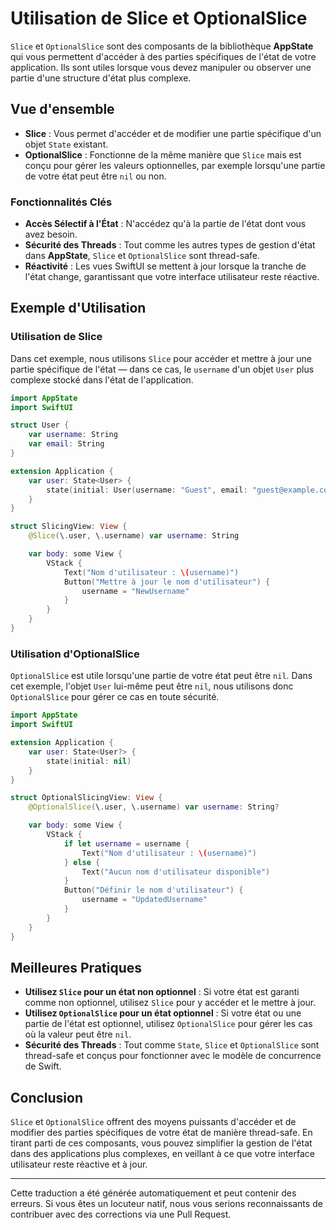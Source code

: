 # Utilisation de Slice et OptionalSlice

`Slice` et `OptionalSlice` sont des composants de la bibliothèque **AppState** qui vous permettent d'accéder à des parties spécifiques de l'état de votre application. Ils sont utiles lorsque vous devez manipuler ou observer une partie d'une structure d'état plus complexe.

## Vue d'ensemble

- **Slice** : Vous permet d'accéder et de modifier une partie spécifique d'un objet `State` existant.
- **OptionalSlice** : Fonctionne de la même manière que `Slice` mais est conçu pour gérer les valeurs optionnelles, par exemple lorsqu'une partie de votre état peut être `nil` ou non.

### Fonctionnalités Clés

- **Accès Sélectif à l'État** : N'accédez qu'à la partie de l'état dont vous avez besoin.
- **Sécurité des Threads** : Tout comme les autres types de gestion d'état dans **AppState**, `Slice` et `OptionalSlice` sont thread-safe.
- **Réactivité** : Les vues SwiftUI se mettent à jour lorsque la tranche de l'état change, garantissant que votre interface utilisateur reste réactive.

## Exemple d'Utilisation

### Utilisation de Slice

Dans cet exemple, nous utilisons `Slice` pour accéder et mettre à jour une partie spécifique de l'état — dans ce cas, le `username` d'un objet `User` plus complexe stocké dans l'état de l'application.

```swift
import AppState
import SwiftUI

struct User {
    var username: String
    var email: String
}

extension Application {
    var user: State<User> {
        state(initial: User(username: "Guest", email: "guest@example.com"))
    }
}

struct SlicingView: View {
    @Slice(\.user, \.username) var username: String

    var body: some View {
        VStack {
            Text("Nom d'utilisateur : \(username)")
            Button("Mettre à jour le nom d'utilisateur") {
                username = "NewUsername"
            }
        }
    }
}
```

### Utilisation d'OptionalSlice

`OptionalSlice` est utile lorsqu'une partie de votre état peut être `nil`. Dans cet exemple, l'objet `User` lui-même peut être `nil`, nous utilisons donc `OptionalSlice` pour gérer ce cas en toute sécurité.

```swift
import AppState
import SwiftUI

extension Application {
    var user: State<User?> {
        state(initial: nil)
    }
}

struct OptionalSlicingView: View {
    @OptionalSlice(\.user, \.username) var username: String?

    var body: some View {
        VStack {
            if let username = username {
                Text("Nom d'utilisateur : \(username)")
            } else {
                Text("Aucun nom d'utilisateur disponible")
            }
            Button("Définir le nom d'utilisateur") {
                username = "UpdatedUsername"
            }
        }
    }
}
```

## Meilleures Pratiques

- **Utilisez `Slice` pour un état non optionnel** : Si votre état est garanti comme non optionnel, utilisez `Slice` pour y accéder et le mettre à jour.
- **Utilisez `OptionalSlice` pour un état optionnel** : Si votre état ou une partie de l'état est optionnel, utilisez `OptionalSlice` pour gérer les cas où la valeur peut être `nil`.
- **Sécurité des Threads** : Tout comme `State`, `Slice` et `OptionalSlice` sont thread-safe et conçus pour fonctionner avec le modèle de concurrence de Swift.

## Conclusion

`Slice` et `OptionalSlice` offrent des moyens puissants d'accéder et de modifier des parties spécifiques de votre état de manière thread-safe. En tirant parti de ces composants, vous pouvez simplifier la gestion de l'état dans des applications plus complexes, en veillant à ce que votre interface utilisateur reste réactive et à jour.

---
Cette traduction a été générée automatiquement et peut contenir des erreurs. Si vous êtes un locuteur natif, nous vous serions reconnaissants de contribuer avec des corrections via une Pull Request.
